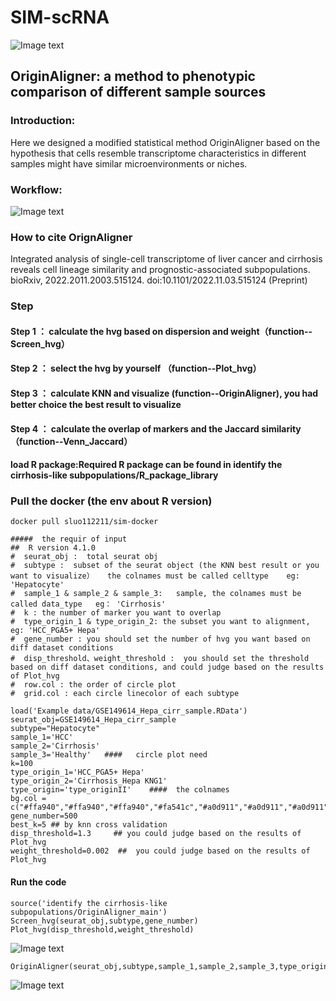 # SIM-scRNA
![Image text](https://github.com/xmuhuanglab/SIM-scRNA/blob/main/images/figure1.png)
## OriginAligner: a method to phenotypic comparison of different sample sources
### Introduction:
Here we designed a modified statistical method OriginAligner based on the hypothesis that cells resemble transcriptome characteristics in different samples might 
have similar microenvironments or niches.
### Workflow:
![Image text](https://github.com/xmuhuanglab/SIM-scRNA/blob/main/images/the%20pipeline%20of%20OriginAligner.png)

### How to cite OrignAligner
Integrated analysis of single-cell transcriptome of liver cancer and cirrhosis reveals cell lineage similarity and prognostic-associated subpopulations. bioRxiv, 2022.2011.2003.515124. doi:10.1101/2022.11.03.515124 (Preprint)

### Step
#### Step 1 ： calculate the hvg based on dispersion and weight（function--Screen_hvg）
#### Step 2 ： select the hvg by yourself （function--Plot_hvg） 
#### Step 3 ： calculate KNN and visualize  (function--OriginAligner), you had better choice the best result to visualize
#### Step 4 ： calculate the overlap of markers and the Jaccard similarity（function--Venn_Jaccard）
#### load R package:Required R package can be found in identify the cirrhosis-like subpopulations/R_package_library

### Pull the docker (the env about R version)
```
docker pull sluo112211/sim-docker
```

```
#####  the requir of input
##  R version 4.1.0
#  seurat_obj :  total seurat obj 
#  subtype :  subset of the seurat object (the KNN best result or you want to visualize）   the colnames must be called celltype    eg: 'Hepatocyte'
#  sample_1 & sample_2 & sample_3:   sample, the colnames must be called data_type   eg： 'Cirrhosis'
#  k : the number of marker you want to overlap
#  type_origin_1 & type_origin_2: the subset you want to alignment, eg: 'HCC_PGA5+ Hepa' 
#  gene_number : you should set the number of hvg you want based on diff dataset conditions
#  disp_threshold、weight_threshold :  you should set the threshold based on diff dataset conditions, and could judge based on the results of Plot_hvg
#  row.col : the order of circle plot 
#  grid.col : each circle linecolor of each subtype

load('Example data/GSE149614_Hepa_cirr_sample.RData')
seurat_obj=GSE149614_Hepa_cirr_sample
subtype="Hepatocyte"
sample_1='HCC'
sample_2='Cirrhosis'
sample_3='Healthy'   ####   circle plot need
k=100
type_origin_1='HCC_PGA5+ Hepa'
type_origin_2='Cirrhosis_Hepa KNG1'
type_origin='type_originII'    ####  the colnames
bg.col = c("#ffa940","#ffa940","#ffa940","#fa541c","#a0d911","#a0d911","#a0d911")
gene_number=500
best_k=5 ## by knn cross validation
disp_threshold=1.3     ## you could judge based on the results of Plot_hvg
weight_threshold=0.002  ##  you could judge based on the results of Plot_hvg
```

#### Run the code
```
source('identify the cirrhosis-like subpopulations/OriginAligner_main')
Screen_hvg(seurat_obj,subtype,gene_number)
Plot_hvg(disp_threshold,weight_threshold)
```
![Image text](https://github.com/xmuhuanglab/SIM-scRNA/blob/main/images/example_hvg_screen.png)
```
OriginAligner(seurat_obj,subtype,sample_1,sample_2,sample_3,type_origin,bg.col,type_origin_1,type_origin_2,best_k)
```
![Image text](https://github.com/xmuhuanglab/SIM-scRNA/blob/main/images/SIM_example.png)


